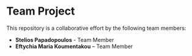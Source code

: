 # Team Project

This repository is a collaborative effort by the following team members:

- **Stelios Papadopoulos** - Team Member
- **Eftychia Maria Koumentakou** – Team Member
